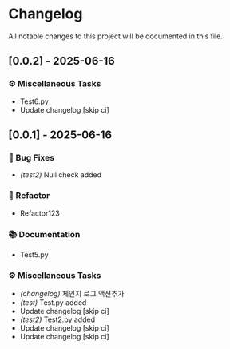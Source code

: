 # Changelog

All notable changes to this project will be documented in this file.

## [0.0.2] - 2025-06-16

### ⚙️ Miscellaneous Tasks

- Test6.py
- Update changelog [skip ci]

## [0.0.1] - 2025-06-16

### 🐛 Bug Fixes

- *(test2)* Null check added

### 🚜 Refactor

- Refactor123

### 📚 Documentation

- Test5.py

### ⚙️ Miscellaneous Tasks

- *(changelog)* 체인지 로그 액션추가
- *(test)* Test.py added
- Update changelog [skip ci]
- *(test2)* Test2.py added
- Update changelog [skip ci]
- Update changelog [skip ci]

<!-- generated by git-cliff -->
